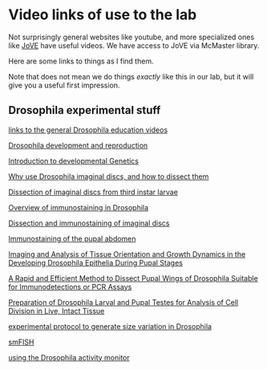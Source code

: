 # Video links of use to the lab

Not surprisingly general websites like youtube, and more specialized ones like [JoVE](https://www.jove.com/) have useful videos. We have access to JoVE via McMaster library.

Here are some links to things as I find them.

Note that does not mean we do things *exactly* like this in our lab, but it will give you a useful first impression.


## Drosophila experimental stuff

[links to the general Drosophila education videos](https://www.jove.com/search?content_type=scied_content&page=1&query=Drosophila)  

[Drosophila development and reproduction](https://www.jove.com/v/5093/drosophila-development-and-reproduction)  

[Introduction to developmental Genetics](https://www.jove.com/v/5325/an-introduction-to-developmental-genetics)

[Why use Drosophila imaginal discs, and how to dissect them](https://www.jove.com/v/20087/drosophila-larva-imaginal-disc-dissection-a-method-to-observe-developing-epithelia)

[Dissection of imaginal discs from third instar larvae](https://review.jove.com/v/140/dissection-of-imaginal-discs-from-3rd-instar-drosophila-larvae)  

[Overview of immunostaining in Drosophila](https://www.jove.com/v/5106/drosophila-larval-ihc)

[Dissection and immunostaining of imaginal discs](https://review.jove.com/v/51792/dissection-immunostaining-imaginal-discs-from-drosophila)  

[Immunostaining of the pupal abdomen](https://review.jove.com/v/3139/drosophila-pupal-abdomen-immunohistochemistry)

[Imaging and Analysis of Tissue Orientation and Growth Dynamics in the Developing Drosophila Epithelia During Pupal Stages](https://www.jove.com/v/60282/imaging-and-analysis-of-tissue-orientation-and-growth-dynamics-in-the-developing-drosophila-epithelia-during-pupal-stages)

[A Rapid and Efficient Method to Dissect Pupal Wings of Drosophila Suitable for Immunodetections or PCR Assays](https://www.jove.com/v/55854/a-rapid-and-efficient-method-to-dissect-pupal-wings-of-drosophila-suitable-for-immunodetections-or-pcr-assays)

[Preparation of Drosophila Larval and Pupal Testes for Analysis of Cell Division in Live, Intact Tissue](https://www.jove.com/v/60961/preparation-of-drosophila-larval-and-pupal-testes-for-analysis-of-cell-division-in-live-intact-tissue)  

[experimental protocol to generate size variation in Drosophila](https://www.jove.com/v/3162/experimental-manipulation-of-body-size-to-estimate-morphological-scaling-relationships-in-drosophila)  

[smFISH](https://www.jove.com/v/61680/single-cell-analysis-of-transcriptionally-active-alleles-by-single-molecule-fish)

[using the Drosophila activity monitor](https://www.jove.com/v/52684/measurement-of-larval-activity-in-the-drosophila-activity-monitor)
